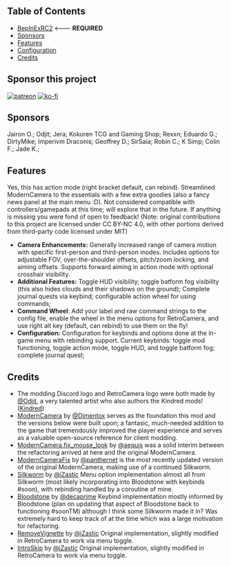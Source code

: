 ## Table of Contents

- [BepInExRC2](https://github.com/decaprime/VRising-Modding/releases/tag/1.733.2) <--- **REQUIRED**
- [Sponsors](#sponsors)
- [Features](#features)
- [Configuration](#configuration)
- [Credits](#credits)

## Sponsor this project

[![patreon](https://i.imgur.com/u6aAqeL.png)](https://www.patreon.com/join/4865914)  [![ko-fi](https://ko-fi.com/img/githubbutton_sm.svg)](https://ko-fi.com/zfolmt)

## Sponsors

Jairon O.; Odjit; Jera; Kokuren TCG and Gaming Shop; Rexxn; Eduardo G.; DirtyMike; Imperivm Draconis; Geoffrey D.; SirSaia; Robin C.; K Simp; Colin F.; Jade K.;

## Features

Yes, this has action mode (right bracket default, can rebind). Streamlined ModernCamera to the essentials with a few extra goodies (also a fancy news panel at the main menu :D). Not considered compatible with controllers/gamepads at this time; will explore that in the future. If anything is missing you were fond of open to feedback!
(Note: original contributions to this project are licensed under CC BY-NC 4.0, with other portions derived from third-party code licensed under MIT)

- **Camera Enhancements:**  Generally increased range of camera motion with specific first-person and third-person modes. Includes options for adjustable FOV, over-the-shoulder offsets, pitch/zoom locking, and aiming offsets. Supports forward aiming in action mode with optional crosshair visibility.
- **Additional Features:** Toggle HUD visibility; toggle batform fog visibility (this also hides clouds and their shadows on the ground); Complete journal quests via keybind; configurable action wheel for using commands;
- **Command Wheel**: Add your label and raw command strings to the config file, enable the wheel in the menu options for RetroCamera, and use right alt key (default, can rebind) to use them on the fly!
- **Configuration:** Configuration for keybinds and options done at the in-game menu with rebinding support. Current keybinds: toggle mod functioning, toggle action mode, toggle HUD, and toggle batform fog; complete journal quest;

## Credits

- The modding Discord logo and RetroCamera logo were both made by [@Odjit](https://github.com/Odjit), a very talented artist who also authors the Kindred mods! ([Kindred](https://thunderstore.io/c/v-rising/p/odjit/))
- [ModernCamera](https://github.com/v-rising/ModernCamera) by [@Dimentox](https://github.com/dimentox) serves as the foundation this mod and the versions below were built upon; a fantasic, much-needed addition to the game that tremendously improved the player experience and serves as a valuable open-source reference for client modding.
- [ModernCamera.fix_mouse_look](https://github.com/aequis/ModernCamera/tree/fix_mouse_look) by [@aequis](https://github.com/aequis) was a solid interim between the refactoring arrived at here and the original ModernCamera. 
- [ModernCameraFix](https://github.com/panthernet/ModernCameraFix) by [@panthernet](https://github.com/panthernet) is the most recently updated version of the original ModernCamera, making use of a continued Silkworm.
- [Silkworm](https://github.com/iZastic/vrising-silkworm) by [@iZastic](https://github.com/iZastic) Menu option implementation almost all from Silkworm (most likely incorporating into Bloodstone with keybinds #soon), with rebinding handled by a coroutine of mine.
- [Bloodstone](https://github.com/decaprime/Bloodstone) by [@decaprime](https://github.com/decaprime) Keybind implementation mostly informed by Bloodstone (plan on updating that aspect of Bloodstone back to functioning #soonTM) although I think some Silkworm made it in? Was extremely hard to keep track of at the time which was a large motivation for refactoring.
- [RemoveVignette](https://github.com/iZastic/vrising-removevignette) by [@iZastic](https://github.com/iZastic) Original implementation, slightly modified in RetroCamera to work via menu toggle.
- [IntroSkip](https://github.com/iZastic/vrising-introskip) by [@iZastic](https://github.com/iZastic) Original implementation, slightly modified in RetroCamera to work via menu toggle.